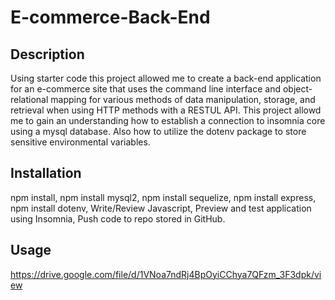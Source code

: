 # E-commerce-Back-End

## Description
Using starter code this project allowed me to create a back-end application for an e-commerce site that uses the command line interface and object-relational mapping for various methods of data manipulation, storage, and retrieval when using HTTP methods with a RESTUL API. This project allowd me to gain an understanding how to establish a connection to insomnia core using a mysql database. Also how to utilize the dotenv package to store sensitive environmental variables.

## Installation
npm install,
npm install mysql2,
npm install sequelize,
npm install express,
npm install dotenv,
Write/Review Javascript,
Preview and test application using Insomnia,
Push code to repo stored in GitHub.

## Usage
https://drive.google.com/file/d/1VNoa7ndRj4BpOyiCChya7QFzm_3F3dpk/view